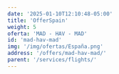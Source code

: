 ```yaml
---
date: '2025-01-10T12:10:48-05:00'
title: 'OfferSpain'
weight: 5
oferta: 'MAD - HAV - MAD'
id: 'mad-hav-mad'
img: '/img/ofertas/España.png'
address: '/offers/mad-hav-mad/' 
parent: '/services/flights/'
---
```

